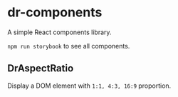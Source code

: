 # dr-components

A simple React components library.

`npm run storybook` to see all components.

## DrAspectRatio

Display a DOM element with `1:1, 4:3, 16:9` proportion.
